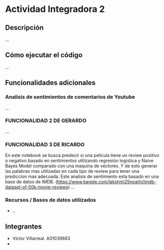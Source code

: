 # Actividad Integradora 2

## Descripción
...

## Cómo ejecutar el código
...

## Funcionalidades adicionales


### Analisis de sentimientos de comentarios de Youtube
...

### FUNCIONALIDAD 2 DE GERARDO
...

### FUNCIONALIDAD 3 DE RICARDO
En este notebook se busca predecir si una pelicula tiene un review positivo o negativo basado en sentimientos utilizando regresión logistica y Naive Bayes Model comparado con una maquina de vectores. Y de esto generar las palabras mas utilizadas en cada tipo de review para tener una prediccion mas adecuada. Este analisis de sentimiento esta basado en una base de datos de IMDB. (https://www.kaggle.com/lakshmi25npathi/imdb-dataset-of-50k-movie-reviews)
...

### Recursos / Bases de datos utilizados
  - ..

## Integrantes
  - Víctor Villarreal. A01039863
  - 
